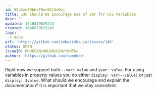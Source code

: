 ```yaml
---
id: 55a2zm79bbaf9an92i5n0wj
title: 140 Should We Encourage Use of Var for CSS Variables
desc: ''
updated: 1646819629243
created: 1646819629243
tags:
  - docs
url: 'https://github.com/imba/imba.io/issues/140'
status: OPEN
issueID: MDU6SXNzdWU2NzU2MzY0NTk=
author: 'https://github.com/somebee'
---
```

Right now we support both `--var: value` and `$var: value`. For using variables in property values you do either `display: var(--value)` or just `display: $value`. What should we encourage and explain the documentation? It is important that we stay consistent.
<!--!https://gitspeak.com/-/nip4pjL685094-->
